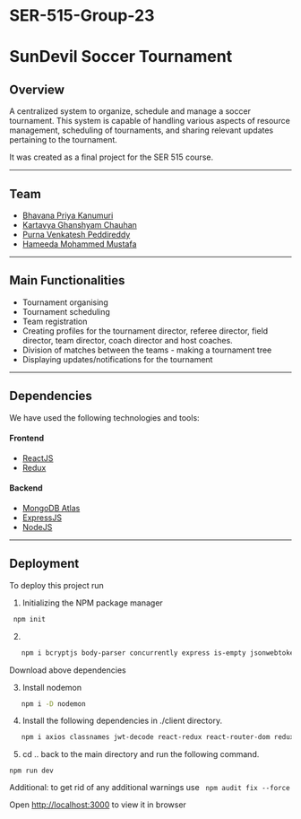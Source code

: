 # SER-515-Group-23

# SunDevil Soccer Tournament
 
## Overview
A centralized system to organize, schedule and manage a soccer tournament. This system is capable of handling various aspects of resource management, scheduling of tournaments, and sharing relevant updates pertaining to the tournament.
 
It was created as a final project for the SER 515 course.
 
 
---
 
## Team
 
- [Bhavana Priya Kanumuri](https://www.github.com/bkanumuri1)
- [Kartavya Ghanshyam Chauhan](https://www.github.com/kartavya-asu)
- [Purna Venkatesh Peddireddy](https://www.github.com/Purna-ASU)
- [Hameeda Mohammed Mustafa](https://www.github.com/Hameeda6)
 

---
 
## Main Functionalities
 
- Tournament organising
- Tournament scheduling
- Team registration
- Creating profiles for the tournament director, referee director, field director, team director, coach director and host coaches.
- Division of matches between the teams - making a tournament tree
- Displaying updates/notifications for the tournament
 
---
 
## Dependencies
 
We have used the following technologies and tools:
#### Frontend
- [ReactJS](https://reactjs.org/)
- [Redux](https://redux.js.org/)
 
 
#### Backend
 
- [MongoDB Atlas](https://www.mongodb.com/atlas)
- [ExpressJS](https://expressjs.com/)
- [NodeJS](https://nodejs.org/en/)
 
---
 
## Deployment
 
To deploy this project run
 
1. Initializing the NPM package manager
```bash
 npm init
```
 
2.
```bash
   npm i bcryptjs body-parser concurrently express is-empty jsonwebtoken mongoose passport passport-jwt validator
```
Download above dependencies 
 
3. Install nodemon
```bash
   npm i -D nodemon
```
 
4. Install the following dependencies in ./client directory.
```bash
   npm i axios classnames jwt-decode react-redux react-router-dom redux redux-thunk
```
 
5. cd .. back to the main directory and run the following command.

 ```
 npm run dev
 ```
 Additional: to get rid of any additional warnings use ``` npm audit fix --force```

Open [http://localhost:3000](http://localhost.000) to view it in browser


